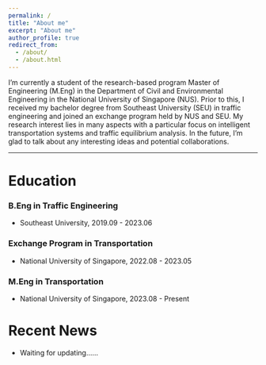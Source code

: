 ```yaml
---
permalink: /
title: "About me"
excerpt: "About me"
author_profile: true
redirect_from: 
  - /about/
  - /about.html
---
```


<!-- 
<p align="center">
  <img src="https://520yrn.github.io//files/image.png" alt="Photo" style="width: 180px;height: 80px;"/>
</p>
-->
I’m currently a student of the research-based program Master of Engineering (M.Eng) in the Department of Civil and Environmental Engineering in the National University of Singapore (NUS). Prior to this, I received my bachelor degree from Southeast University (SEU) in traffic engineering and joined an exchange program held by NUS and SEU. My research interest lies in many aspects with a particular focus on intelligent transportation systems and traffic equilibrium analysis. In the future, I’m glad to talk about any interesting ideas and potential collaborations.
<hr/>

# Education

### B.Eng in Traffic Engineering
+ Southeast University, 2019.09 - 2023.06

### Exchange Program in Transportation
+ National University of Singapore, 2022.08 - 2023.05

### M.Eng in Transportation
+ National University of Singapore, 2023.08 - Present

# Recent News
* Waiting for updating......
